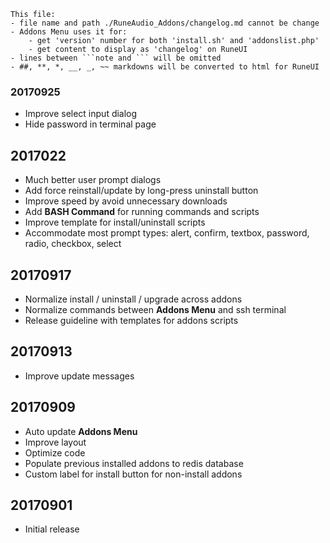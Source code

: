 ```note  
This file: 
- file name and path ./RuneAudio_Addons/changelog.md cannot be change
- Addons Menu uses it for:
    - get 'version' number for both 'install.sh' and 'addonslist.php'
    - get content to display as 'changelog' on RuneUI
- lines between ```note and ``` will be omitted
- ##, **, *, __, _, ~~ markdowns will be converted to html for RuneUI
```

### 20170925
- Improve select input dialog
- Hide password in terminal page

## 2017022
- Much better user prompt dialogs
- Add force reinstall/update by long-press uninstall button
- Improve speed by avoid unnecessary downloads
- Add **BASH Command** for running commands and scripts
- Improve template for install/uninstall scripts
- Accommodate most prompt types: alert, confirm, textbox, password, radio, checkbox, select

## 20170917
- Normalize install / uninstall / upgrade across addons
- Normalize commands between **Addons Menu** and ssh terminal
- Release guideline with templates for addons scripts

## 20170913
- Improve update messages

## 20170909
- Auto update **Addons Menu**
- Improve layout
- Optimize code
- Populate previous installed addons to redis database
- Custom label for install button for non-install addons

## 20170901
- Initial release

